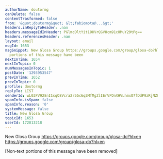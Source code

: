```yaml
---
authorName: doutormg
canDelete: false
contentTrasformed: false
from: '&quot;doutormg&quot; &lt;fabiomota@...&gt;'
headers.inReplyToHeader: .nan
headers.messageIdInHeader: PGlmcDltYit1OHVrQGVHcm91cHMuY29tPg==
headers.referencesHeader: .nan
layout: email
msgId: 1653
msgSnippet: New Glosa Group https://groups.google.com/group/glosa-do?hl=en  [Non-text
  portions of this message have been
nextInTime: 1654
nextInTopic: 0
numMessagesInTopic: 1
postDate: '1293953547'
prevInTime: 1652
prevInTopic: 0
profile: doutormg
replyTo: LIST
senderId: wL03PV928nI1sqQ8Vcra2r55c6q2MfMgZlIErVPOnXHVLhmxO7fDdP9zRjNZF38E_RsG8AHWo8aa5D2-cnhbQtoQckOR
spamInfo.isSpam: false
spamInfo.reason: '0'
systemMessage: false
title: New Glosa Group
topicId: 1653
userId: 172813218
---
```


New Glosa Group
https://groups.google.com/group/glosa-do?hl=en
<https://groups.google.com/group/glosa-do?hl=en>




[Non-text portions of this message have been removed]


